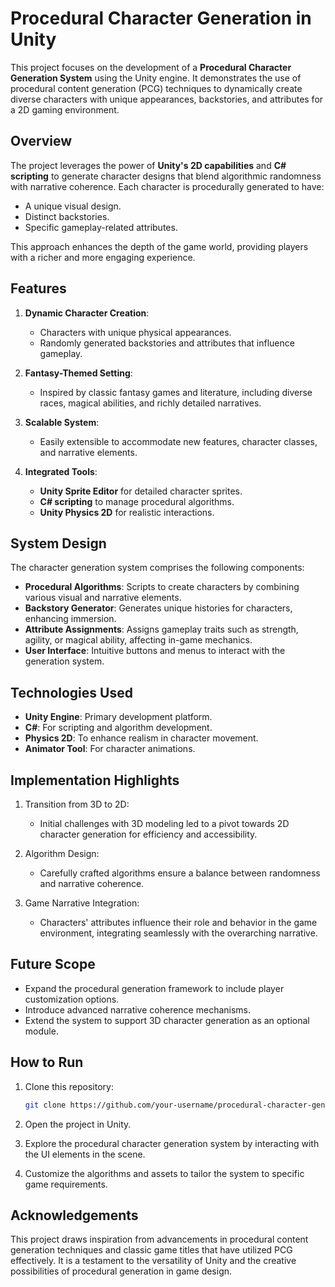 # Procedural Character Generation in Unity

This project focuses on the development of a **Procedural Character Generation System** using the Unity engine. It demonstrates the use of procedural content generation (PCG) techniques to dynamically create diverse characters with unique appearances, backstories, and attributes for a 2D gaming environment. 

## Overview

The project leverages the power of **Unity's 2D capabilities** and **C# scripting** to generate character designs that blend algorithmic randomness with narrative coherence. Each character is procedurally generated to have:

- A unique visual design.
- Distinct backstories.
- Specific gameplay-related attributes.

This approach enhances the depth of the game world, providing players with a richer and more engaging experience.

## Features

1. **Dynamic Character Creation**:
   - Characters with unique physical appearances.
   - Randomly generated backstories and attributes that influence gameplay.

2. **Fantasy-Themed Setting**:
   - Inspired by classic fantasy games and literature, including diverse races, magical abilities, and richly detailed narratives.

3. **Scalable System**:
   - Easily extensible to accommodate new features, character classes, and narrative elements.

4. **Integrated Tools**:
   - **Unity Sprite Editor** for detailed character sprites.
   - **C# scripting** to manage procedural algorithms.
   - **Unity Physics 2D** for realistic interactions.

## System Design

The character generation system comprises the following components:

- **Procedural Algorithms**: Scripts to create characters by combining various visual and narrative elements.
- **Backstory Generator**: Generates unique histories for characters, enhancing immersion.
- **Attribute Assignments**: Assigns gameplay traits such as strength, agility, or magical ability, affecting in-game mechanics.
- **User Interface**: Intuitive buttons and menus to interact with the generation system.

## Technologies Used

- **Unity Engine**: Primary development platform.
- **C#**: For scripting and algorithm development.
- **Physics 2D**: To enhance realism in character movement.
- **Animator Tool**: For character animations.

## Implementation Highlights

1. Transition from 3D to 2D:
   - Initial challenges with 3D modeling led to a pivot towards 2D character generation for efficiency and accessibility.

2. Algorithm Design:
   - Carefully crafted algorithms ensure a balance between randomness and narrative coherence.

3. Game Narrative Integration:
   - Characters' attributes influence their role and behavior in the game environment, integrating seamlessly with the overarching narrative.

## Future Scope

- Expand the procedural generation framework to include player customization options.
- Introduce advanced narrative coherence mechanisms.
- Extend the system to support 3D character generation as an optional module.

## How to Run

1. Clone this repository:
   ```bash
   git clone https://github.com/your-username/procedural-character-generation-unity.git
   ```

2. Open the project in Unity.

3. Explore the procedural character generation system by interacting with the UI elements in the scene.

4. Customize the algorithms and assets to tailor the system to specific game requirements.

## Acknowledgements

This project draws inspiration from advancements in procedural content generation techniques and classic game titles that have utilized PCG effectively. It is a testament to the versatility of Unity and the creative possibilities of procedural generation in game design.
